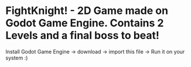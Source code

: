 # FightKnight! - 2D Game made on Godot Game Engine. Contains 2 Levels and a final boss to beat!

Install Godot Game Engine -> download -> import this file -> Run it on your system :)


